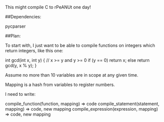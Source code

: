 This might compile C to rPeANUt one day!

##Dependencies:

pycparser

##Plan:

To start with, I just want to be able to compile functions on integers which return integers, like this one:

int gcd(int x, int y)
{
  // x >= y and y >= 0
  if (y == 0)
    return x;
  else
    return gcd(y, x % y);
}

Assume no more than 10 variables are in scope at any given time.

Mapping is a hash from variables to register numbers.

I need to write:

compile_function(function, mapping) => code
compile_statement(statement, mapping) => code, new mapping
compile_expression(expression, mapping) => code, new mapping

